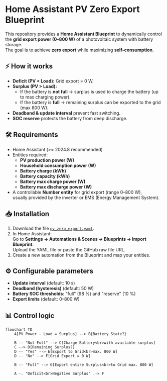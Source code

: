 # Home Assistant PV Zero Export Blueprint

This repository provides a **Home Assistant Blueprint** to dynamically control the **grid export power (0–800 W)** of a photovoltaic system with battery storage.  
The goal is to achieve **zero export** while maximizing **self-consumption**.

## ⚡ How it works

- **Deficit (PV < Load):** Grid export = 0 W.
- **Surplus (PV > Load):**
  - If the battery is **not full** → surplus is used to charge the battery (up to max charging power).
  - If the battery is **full** → remaining surplus can be exported to the grid (max 800 W).
- **Deadband & update interval** prevent fast switching.
- **SOC reserve** protects the battery from deep discharge.

## 🛠️ Requirements

- Home Assistant (>= 2024.8 recommended)
- Entities required:
  - **PV production power (W)**
  - **Household consumption power (W)**
  - **Battery charge (kWh)**
  - **Battery capacity (kWh)**
  - **Battery max charge power (W)**
  - **Battery max discharge power (W)**
- A controllable **Number entity** for grid export (range 0–800 W),  
  usually provided by the inverter or EMS (Energy Management System).

## 📥 Installation

1. Download the file [`pv_zero_export.yaml`](./pv_zero_export.yaml).
2. In Home Assistant:  
   Go to **Settings → Automations & Scenes → Blueprints → Import Blueprint**.  
   Upload the YAML file or paste the GitHub raw file URL.
3. Create a new automation from the Blueprint and map your entities.

## ⚙️ Configurable parameters

- **Update interval** (default: 10 s)  
- **Deadband (hysteresis)** (default: 50 W)  
- **Battery SOC thresholds**: "full" (98 %) and "reserve" (10 %)  
- **Export limits** (default: 0–800 W)

## 📊 Control logic

```mermaid
flowchart TD
    A[PV Power - Load = Surplus] --> B{Battery State?}

    B -- "Not Full" --> C[Charge Battery<br>with available surplus]
    C --> D[Remaining Surplus?]
    D -- "Yes" --> E[Export to Grid<br>max. 800 W]
    D -- "No" --> F[Grid Export = 0 W]

    B -- "Full" --> G[Export entire Surplus<br>to Grid max. 800 W]

    A -. "Deficit<br>Negative Surplus" .-> F
```
